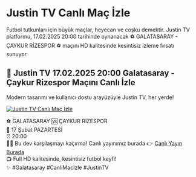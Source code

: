 # Justin TV Canlı Maç İzle  

Futbol tutkunları için büyük maçlar, heyecan ve coşku demektir. Justin TV platformu, 17.02.2025 20:00 tarihinde oynanacak ⚽️ GALATASARAY - ÇAYKUR RİZESPOR ⚽️ maçını HD kalitesinde kesintisiz izleme fırsatı sunuyor.  

## 🎥 Justin TV 17.02.2025 20:00 Galatasaray - Çaykur Rizespor Maçını Canlı İzle  

Modern tasarımı ve kullanıcı dostu arayüzüyle Justin TV, her yerde!  

[![Justin TV Canlı Maç İzle](https://i.ibb.co/5K7Ks6w/zzzz3.gif)](http://bit.ly/bosssportstv)  

⚽️ GALATASARAY 🆚 ÇAYKUR RİZESPOR  
📅 17 Şubat PAZARTESİ  
⏰ 20:00  
🔴🔶 Bu dev karşılaşmayı kaçırma! Canlı yayınımız burada 👉 [Canlı Yayın Burada](http://bit.ly/bosssportstv)  
📺 Full HD kalitesinde, kesintisiz futbol keyfi!  
✨ #Galatasaray #CanliMacIzle #JustinTV
